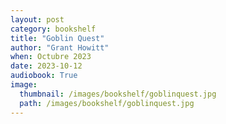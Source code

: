 ```yaml
---
layout: post
category: bookshelf
title: "Goblin Quest"
author: "Grant Howitt"
when: Octubre 2023
date: 2023-10-12
audiobook: True
image:
  thumbnail: /images/bookshelf/goblinquest.jpg
  path: /images/bookshelf/goblinquest.jpg
---
```

